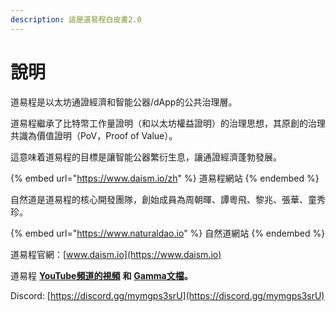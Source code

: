 ```yaml
---
description: 這是道易程白皮書2.0
---
```


# 說明

道易程是以太坊通證經濟和智能公器/dApp的公共治理層。

道易程繼承了比特幣工作量證明（和以太坊權益證明）的治理思想，其原創的治理共識為價值證明（PoV，Proof of Value）。

這意味着道易程的目標是讓智能公器繁衍生息，讓通證經濟蓬勃發展。

{% embed url="https://www.daism.io/zh" %}
道易程網站
{% endembed %}

自然道是道易程的核心開發團隊，創始成員為周朝暉、譚粵飛、黎兆、張華、童秀珍。

{% embed url="https://www.naturaldao.io" %}
自然道網站
{% endembed %}

道易程官網：[www.daism.io](https://www.daism.io)

道易程 [**YouTube頻道的視頻**](https://www.youtube.com/@daismcore8822) **和** [**Gamma文檔**](https://gamma.app/public/1-ht43d86c5lhu0rn)**。**

Discord: [https://discord.gg/mymgps3srU](https://discord.gg/mymgps3srU)
